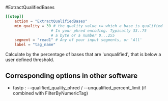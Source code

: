 #ExtractQualifiedBases


```toml
[[step]]
    action = "ExtractQualifiedBases"
    min_quality = 30 # the quality value >= which a base is qualified 
                    # In your phred encoding. Typically 33..75
                    # a byte or a number 0...255
    segment = "read1" # Any of your input segments, or 'All'
    label = "tag_name"
```

Calculate  by the percentage of bases that are 'unqualified',
that is below a user defined threshold.


## Corresponding options in other software #
 - fastp : --qualified_quality_phred / --unqualified_percent_limit (if combined with FilterByNumericTag)